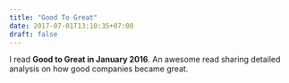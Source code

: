 ```yaml
---
title: "Good To Great"
date: 2017-07-01T13:10:35+07:00
draft: false
---
```


I read **Good to Great in January 2016**. An awesome read sharing detailed analysis on how good companies became great. 